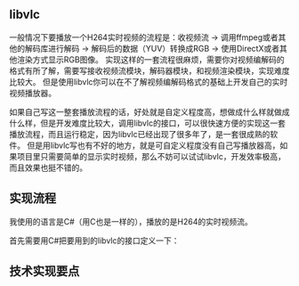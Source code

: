 ## libvlc

一般情况下要播放一个H264实时视频的流程是：收视频流 -> 调用ffmpeg或者其他的解码库进行解码 -> 解码后的数据（YUV）转换成RGB -> 使用DirectX或者其他渲染方式显示RGB图像。
实现这样的一套流程很麻烦，需要你对视频编解码的格式有所了解，需要写接收视频流模块，解码器模块，和视频渲染模块，实现难度比较大。
但是使用libvlc你可以在不了解视频编解码格式的基础上开发自己的实时视频播放器。

如果自己写这一整套播放流程的话，好处就是自定义程度高，想做成什么样就做成什么样，但是开发难度比较大，调用libvlc的接口，可以很快速方便的实现这一套播放流程，而且运行稳定，因为libvlc已经出现了很多年了，是一套很成熟的软件。
但是用libvlc写也有不好的地方，就是可自定义程度没有自己写播放器高，如果项目里只需要简单的显示实时视频，那么不妨可以试试libvlc，开发效率极高，而且效果也挺不错的。

## 实现流程

我使用的语言是C#（用C也是一样的），播放的是H264的实时视频流。

首先需要用C#把要用到的libvlc的接口定义一下：


## 技术实现要点




